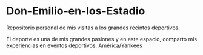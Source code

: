 # Don-Emilio-en-los-Estadio
Repositorio personal de mis visitas a los grandes recintos deportivos.

El deporte es una de mis grandes pasiones y en este espacio, comparto mis experiencias en eventos deportivos.
América/Yankees
